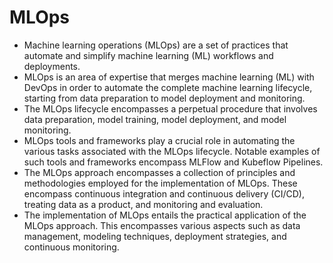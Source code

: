MLOps
=========

- Machine learning operations (MLOps) are a set of practices that automate and simplify machine learning (ML) workflows and deployments.
- MLOps is an area of expertise that merges machine learning (ML) with DevOps in order to automate the complete machine learning lifecycle, starting from data preparation to model deployment and monitoring.
- The MLOps lifecycle encompasses a perpetual procedure that involves data preparation, model training, model deployment, and model monitoring.
- MLOps tools and frameworks play a crucial role in automating the various tasks associated with the MLOps lifecycle. Notable examples of such tools and frameworks encompass MLFlow and Kubeflow Pipelines.
- The MLOps approach encompasses a collection of principles and methodologies employed for the implementation of MLOps. These encompass continuous integration and continuous delivery (CI/CD), treating data as a product, and monitoring and evaluation.
- The implementation of MLOps entails the practical application of the MLOps approach. This encompasses various aspects such as data management, modeling techniques, deployment strategies, and continuous monitoring.

